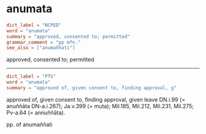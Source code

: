 # anumata

``` toml
dict_label = "NCPED"
word = "anumata"
summary = "approved, consented to; permitted"
grammar_comment = "pp mfn."
see_also = ["anumaññati"]
```

approved, consented to; permitted

--------------------

``` toml
dict_label = "PTS"
word = "anumata"
summary = "approved of, given consent to, finding approval, g"
```

approved of, given consent to, finding approval, given leave DN.i.99 (= anuññāta DN\-a.i.267); Ja.v.399 (= muta); Mil.185, Mil.212, Mil.231, Mil.275; Pv\-a.64 (= annuññāta).

pp. of anumaññati


